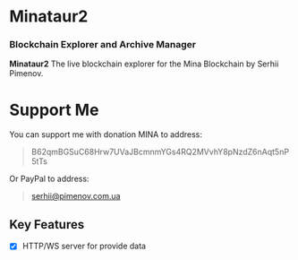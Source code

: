 # Minataur2 
### Blockchain Explorer and Archive Manager

**Minataur2** The live blockchain explorer for the Mina Blockchain by Serhii Pimenov.


# Support Me
You can support me with donation MINA to address:
> B62qmBGSuC68Hrw7UVaJBcmnmYGs4RQ2MVvhY8pNzdZ6nAqt5nP5tTs

Or PayPal to address:
> serhii@pimenov.com.ua

## Key Features
+ [x] HTTP/WS server for provide data